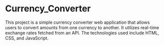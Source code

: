 # Currency_Converter
This project is a simple currency converter web application that allows users to convert amounts from one currency to another. It utilizes real-time exchange rates fetched from an API. The technologies used include HTML, CSS, and JavaScript.
